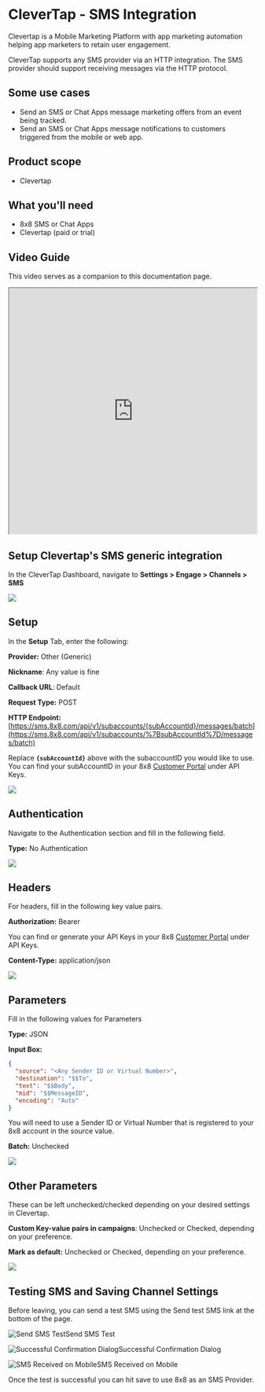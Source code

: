 # CleverTap - SMS Integration

Clevertap is a Mobile Marketing Platform with app marketing automation helping app marketers to retain user engagement.

CleverTap supports any SMS provider via an HTTP integration. The SMS provider should support receiving messages via the HTTP protocol.

## Some use cases

* Send an SMS or Chat Apps message marketing offers from an event being tracked.
* Send an SMS or Chat Apps message notifications to customers triggered from the mobile or web app.

## Product scope

* Clevertap

## What you'll need

* 8x8 SMS or Chat Apps
* Clevertap (paid or trial)

## Video Guide

This video serves as a companion to this documentation page.

<iframe
  src="https://www.youtube.com/embed/xJbyrkfReNc?si=3FqfcpypISYaFx8V"
  height="500px"
  width="100%"
  allow="picture-in-picture; web-share"
  allowFullScreen>
</iframe>

## Setup Clevertap's SMS generic integration

In the CleverTap Dashboard, navigate to **Settings > Engage > Channels > SMS**

![](../images/9e087ea-image.png)

## Setup

In the **Setup** Tab, enter the following:

**Provider:** Other (Generic)  

**Nickname**: Any value is fine  

**Callback URL**: Default  

**Request Type:** POST  

**HTTP Endpoint:** [https://sms.8x8.com/api/v1/subaccounts/{subAccountId}/messages/batch](https://sms.8x8.com/api/v1/subaccounts/%7BsubAccountId%7D/messages/batch)

Replace **`{subAccountId}`** above with the subaccountID you would like to use. You can find your subAccountID in your 8x8 [Customer Portal](https://connect.8x8.com) under API Keys.

![](../images/5af06c8-image.png)

## Authentication

Navigate to the Authentication section and fill in the following field.

**Type:** No Authentication

![](../images/27528c3-image.png)

## Headers

For headers, fill in the following key value pairs.

**Authorization:** Bearer

You can find or generate your API Keys in your 8x8 [Customer Portal](https://connect.8x8.com) under API Keys.

**Content-Type:** application/json

![](../images/cc9b53d-image.png)

## Parameters

Fill in the following values for Parameters

**Type:** JSON

**Input Box:**

```json
{
  "source": "<Any Sender ID or Virtual Number>",
  "destination": "$$To",
  "text": "$$Body",
  "mid": "$$MessageID",
  "encoding": "Auto"
}

```

You will need to use a Sender ID or Virtual Number that is registered to your 8x8 account in the source value.

**Batch:** Unchecked

![](../images/af0a5ab-image.png)

## Other Parameters

These can be left unchecked/checked depending on your desired settings in Clevertap.

**Custom Key-value pairs in campaigns**: Unchecked or Checked, depending on your preference.

**Mark as default:** Unchecked or Checked, depending on your preference.

![](../images/94ec801-image.png)

## Testing SMS and Saving Channel Settings

Before leaving, you can send a test SMS using the Send test SMS link at the bottom of the page.

![Send SMS Test](../images/538c55d-image.png)Send SMS Test

![Successful Confirmation Dialog](../images/247285f-image.png)Successful Confirmation Dialog

![SMS Received on Mobile](../images/2458f78-image.png)SMS Received on Mobile

Once the test is successful you can hit save to use 8x8 as an SMS Provider.
